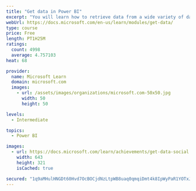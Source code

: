 ```yaml
---
title: "Get data in Power BI"
excerpt: "You will learn how to retrieve data from a wide variety of data sources, including Microsoft Excel, relational databases, and NoSQL data stores. You will also learn how to improve performance while retrieving data."
webUrl: https://docs.microsoft.com/en-us/learn/modules/get-data/
type: course
price: Free
length: PT1H25M
ratings:
  count: 4998
  average: 4.757103
heat: 68

provider:
  name: Microsoft Learn
  domain: microsoft.com
  images:
    - url: /assets/images/organizations/microsoft.com-50x50.jpg
      width: 50
      height: 50

levels:
  - Intermediate

topics:
  - Power BI

images:
  - url: https://docs.microsoft.com/learn/achievements/get-data-social.png
    width: 643
    height: 321
    isCached: true

secured: "1q9aMHulHNGDt60Hvd7OcBOCjdNzLtpWB8uaq0qmqiDmt4k8IpWyPaR1YOTxJ1e+5C8O8Qj9mSlTuLnGNDZ6ZTfBooOT9Qhe065cf7hB7N5rPXMGGknlR9tQvvrm1I9Bp2ndTr/9+ecEH/mpyQ5ybTbWAvppH1Q6UmwVxlIT6vm8giLvYLQE9uKWb0bZwwnXpiVJZhTc/eq5ps+p9DFG6R1aNf5jbXgSFe25FNtAM+1IcBTO3VaaPtnsGZFKPZcUL373dNQlb6KL0teL2qLZco2vJsQjnPoJ3IAyD6t05eeQ80vRHybNR25HcL2HZex+klueRNsRf2fsnqrsU85O7y7SdOJghqiaJDQmopsqAQKOjecEOmg6eMqmv8TAUnYCFC4C/SU1fUZOV+VJr1XF1NZb23lnieo5TkpGMRq1470=;nNpZEtzUjzaDvQljNh2lLA=="
---
```


